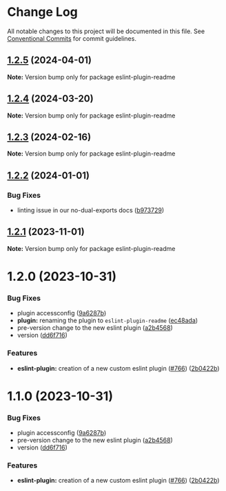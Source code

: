 # Change Log

All notable changes to this project will be documented in this file.
See [Conventional Commits](https://conventionalcommits.org) for commit guidelines.

## [1.2.5](https://github.com/readmeio/standards/compare/eslint-plugin-readme@1.2.4...eslint-plugin-readme@1.2.5) (2024-04-01)

**Note:** Version bump only for package eslint-plugin-readme





## [1.2.4](https://github.com/readmeio/standards/compare/eslint-plugin-readme@1.2.3...eslint-plugin-readme@1.2.4) (2024-03-20)

**Note:** Version bump only for package eslint-plugin-readme





## [1.2.3](https://github.com/readmeio/standards/compare/eslint-plugin-readme@1.2.2...eslint-plugin-readme@1.2.3) (2024-02-16)

**Note:** Version bump only for package eslint-plugin-readme





## [1.2.2](https://github.com/readmeio/standards/compare/eslint-plugin-readme@1.2.1...eslint-plugin-readme@1.2.2) (2024-01-01)


### Bug Fixes

* linting issue in our no-dual-exports docs ([b973729](https://github.com/readmeio/standards/commit/b973729a324f1fa7d42f892a9ed4a1eb84ee4504))





## [1.2.1](https://github.com/readmeio/standards/compare/eslint-plugin-readme@1.2.0...eslint-plugin-readme@1.2.1) (2023-11-01)

**Note:** Version bump only for package eslint-plugin-readme





# 1.2.0 (2023-10-31)


### Bug Fixes

* plugin accessconfig ([9a6287b](https://github.com/readmeio/standards/commit/9a6287bba9476b62ec86c878531eff3d04fc2e1d))
* **plugin:** renaming the plugin to `eslint-plugin-readme` ([ec48ada](https://github.com/readmeio/standards/commit/ec48adab1ec7463993b6772e95ba5fa3dba58422))
* pre-version change to the new eslint plugin ([a2b4568](https://github.com/readmeio/standards/commit/a2b4568efaa74aabf6875bc8eeec6fed48e822e2))
* version ([dd6f716](https://github.com/readmeio/standards/commit/dd6f716485419192eebb04686a5d739b7ebef63e))


### Features

* **eslint-plugin:** creation of a new custom eslint plugin ([#766](https://github.com/readmeio/standards/issues/766)) ([2b0422b](https://github.com/readmeio/standards/commit/2b0422b41e4d9b24c1b3d1be6bff5670d03d72c3))





# 1.1.0 (2023-10-31)


### Bug Fixes

* plugin accessconfig ([9a6287b](https://github.com/readmeio/standards/commit/9a6287bba9476b62ec86c878531eff3d04fc2e1d))
* pre-version change to the new eslint plugin ([a2b4568](https://github.com/readmeio/standards/commit/a2b4568efaa74aabf6875bc8eeec6fed48e822e2))
* version ([dd6f716](https://github.com/readmeio/standards/commit/dd6f716485419192eebb04686a5d739b7ebef63e))


### Features

* **eslint-plugin:** creation of a new custom eslint plugin ([#766](https://github.com/readmeio/standards/issues/766)) ([2b0422b](https://github.com/readmeio/standards/commit/2b0422b41e4d9b24c1b3d1be6bff5670d03d72c3))
